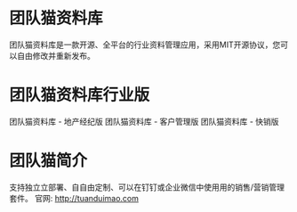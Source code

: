 ﻿团队猫资料库
=====================
团队猫资料库是一款开源、全平台的行业资料管理应用，采用MIT开源协议，您可以自由修改并重新发布。


团队猫资料库行业版
=====================
团队猫资料库 - 地产经纪版
团队猫资料库 - 客户管理版
团队猫资料库 - 快销版


团队猫简介
=====================
⽀持独⽴立部署、⾃自由定制、可以在钉钉或企业微信中使⽤用的销售/营销管理套件。
官网: http://tuanduimao.com
